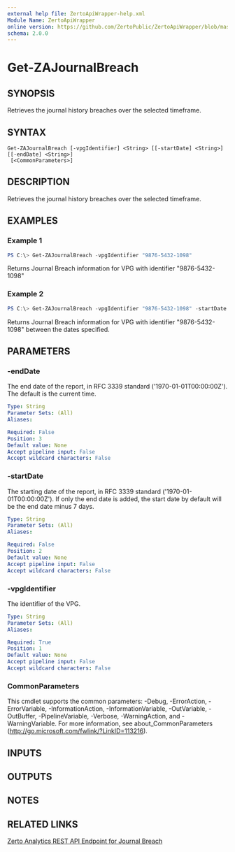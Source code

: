 ```yaml
---
external help file: ZertoApiWrapper-help.xml
Module Name: ZertoApiWrapper
online version: https://github.com/ZertoPublic/ZertoApiWrapper/blob/master/docs/Get-ZAJournalBreach.md
schema: 2.0.0
---
```


# Get-ZAJournalBreach

## SYNOPSIS

Retrieves the journal history breaches over the selected timeframe.

## SYNTAX

```
Get-ZAJournalBreach [-vpgIdentifier] <String> [[-startDate] <String>] [[-endDate] <String>]
 [<CommonParameters>]
```

## DESCRIPTION

Retrieves the journal history breaches over the selected timeframe.

## EXAMPLES

### Example 1
```powershell
PS C:\> Get-ZAJournalBreach -vpgIdentifier "9876-5432-1098"
```

Returns Journal Breach information for VPG with identifier "9876-5432-1098"

### Example 2
```powershell
PS C:\> Get-ZAJournalBreach -vpgIdentifier "9876-5432-1098" -startDate "2019-06-01" -endDate "2019-06-08"
```

Returns Journal Breach information for VPG with identifier "9876-5432-1098" between the dates specified.

## PARAMETERS

### -endDate
The end date of the report, in RFC 3339 standard ('1970-01-01T00:00:00Z').
The default is the current time.

```yaml
Type: String
Parameter Sets: (All)
Aliases:

Required: False
Position: 3
Default value: None
Accept pipeline input: False
Accept wildcard characters: False
```

### -startDate
The starting date of the report, in RFC 3339 standard ('1970-01-01T00:00:00Z').
If only the end date is added, the start date by default will be the end date minus 7 days.

```yaml
Type: String
Parameter Sets: (All)
Aliases:

Required: False
Position: 2
Default value: None
Accept pipeline input: False
Accept wildcard characters: False
```

### -vpgIdentifier
The identifier of the VPG.

```yaml
Type: String
Parameter Sets: (All)
Aliases:

Required: True
Position: 1
Default value: None
Accept pipeline input: False
Accept wildcard characters: False
```

### CommonParameters
This cmdlet supports the common parameters: -Debug, -ErrorAction, -ErrorVariable, -InformationAction, -InformationVariable, -OutVariable, -OutBuffer, -PipelineVariable, -Verbose, -WarningAction, and -WarningVariable. For more information, see about_CommonParameters (http://go.microsoft.com/fwlink/?LinkID=113216).

## INPUTS

## OUTPUTS

## NOTES

## RELATED LINKS

[Zerto Analytics REST API Endpoint for Journal Breach](https://docs.api.zerto.com/#/Journal_Reports/get_v2_reports_journal_breach)
